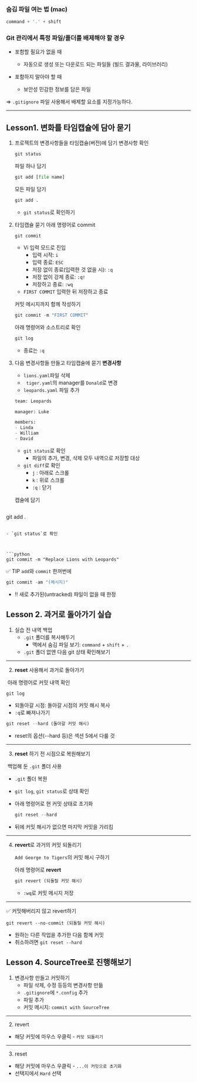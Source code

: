 ### 숨김 파일 여는 법 (mac)

  ```python
command + '.' + shift
  ```

### Git 관리에서 특정 파일/폴더를 배제해야 할 경우

- 포함할 필요가 없을 때
  - 자동으로 생성 또는 다운로드 되는 파일들 (빌드 결과물, 라이브러리)

- 포함하지 말아야 할 때
  - 보안성 민감한 정보를 담은 파일

=> ``.gitignore`` 파일 사용해서 배제할 요소를 지정가능하다.

---

## Lesson1. 변화를 타임캡슐에 담아 묻기

1. 프로젝트의 변경사항들을 타임캡슐(버전)에 담기
   변경사항 확인

   ```python
   git status
   ```

   파일 하나 담기

   ```python
   git add [file name]
   ```

   모든 파일 담기

   ```python
   git add .
   ```

   - ``git status``로 확인하기

2. 타임캡슐 묻기
   아래 명령어로 commit

   ```
   git commit
   ```

   - Vi 입력 모드로 진입
     - 입력 시작: ``i``
     - 입력 종료: ``ESC``
     - 저장 없이 종료(입력한 것 없을 시): ``:q``
     - 저장 없이 강제 종료: ``:q!``
     - 저장하고 종료: ``:wq``
   - ``FIRST COMMIT`` 입력한 뒤 저장하고 종료

   커밋 메시지까지 함께 작성하기

   ```python
   git commit -m "FIRST COMMIT"
   ```

   아래 명령어와 소스트리로 확인

   ```python
   git log
   ```

   - 종료는 ```:q```

3. 다음 변경사항들 만들고 타임캡슐에 묻기
   **변경사항**

   - ```lions.yaml```파일 삭제
   - ``` tiger.yaml```의 manager를 ``Donald``로 변경
   - ```leopards.yaml``` 파일 추가

   ``` python
   team: Leopards
   
   manager: Luke
   
   members:
   - Linda
   - William
   - David
   ```

   - ```git status```로 확인
     - 파일의 추가, 변경, 삭제 모두 내역으로 저장할 대상
   - ``git diff``로 확인
     - `j` : 아래로 스크롤
     - `k` : 위로 스크롤
     - `:q` : 닫기


   캡슐에 담기

   ```python
git add .
   ```

   - `git status`로 확인

     

   ```python
git commit -m "Replace Lions with Leopards"
   ```

   

   ✅ TIP `add`와 `commit` 한꺼번에

   ```python
git commit -am "(메시지)"
   ```

   - ‼️ 새로 추가된(untracked) 파일이 없을 때 한정



## Lesson 2. 과거로 돌아가기 실습

1. 실습 전 내역 백업
   - `.git` 폴더를 복사해두기
     - 맥에서 숨김 파일 보기: `command` + `shift` + `.`
   - `.git` 폴더 없앤 다음 git 상태 확인해보기

---

2. **reset** 사용해서 과거로 돌아가기

​	아래 명령어로 커밋 내역 확인

```python
git log
```

- 되돌아갈 시점: 돌아갈 시점의 커밋 해시 복사
- `:q`로 빠져나가기

```python
git reset --hard (돌아갈 커밋 해시)
```

- reset의 옵션(--hard 등)은 섹션 5에서 다룰 것

-----

3. **reset** 하기 전 시점으로 복원해보기

​	백업해 둔 `.git` 폴더 사용

- `.git` 폴더 복원

- `git log`, `git status`로 상태 확인

- 아래 명령어로 현 커밋 상태로 초기화

  ```python
  git reset --hard
  ```

- 뒤에 커밋 해시가 없으면 마지막 커밋을 가리킴

-----

4. **revert**로 과거의 커밋 되돌리기

   `Add George to Tigers`의 커밋 해시 구하기

   아래 명령어로 **revert**

   ```python
   git revert (되돌릴 커밋 해시)
   ```

   - `:wq`로 커밋 메시지 저장

---

✅ 커밋해버리지 않고 revert하기

```
git revert --no-commit (되돌릴 커밋 해시)
```

- 원하는 다른 작업을 추가한 다음 함께 커밋
- 취소하려면 `git reset --hard`

 

## Lesson 4. SourceTree로 진행해보기

1. 변경사항  만들고 커밋하기
   - 파일 삭제, 수정 등등의 변경사항 만듦
   - `.gitignore`에 `*.config` 추가	
   - 파일 추가
   - 커밋 메시지: `commit with SourceTree`

---

2. revert

- 해당 커밋에 마우스 우클릭 - `커밋 되돌리기`

----

3. reset

- 해당 커밋에 마우스 우클릭 - `...이 커밋으로 초기화`
- 선택지에서 `Hard` 선택